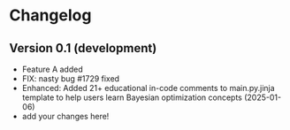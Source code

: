 # Changelog

## Version 0.1 (development)

- Feature A added
- FIX: nasty bug #1729 fixed
- Enhanced: Added 21+ educational in-code comments to main.py.jinja template to help users learn Bayesian optimization concepts (2025-01-06)
- add your changes here!
